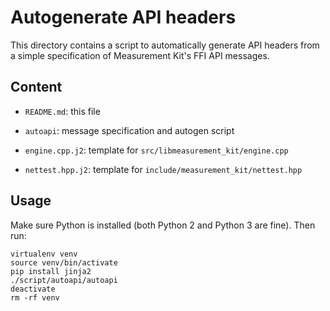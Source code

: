 # Autogenerate API headers

This directory contains a script to automatically generate API headers from
a simple specification of Measurement Kit's FFI API messages.

## Content

- `README.md`: this file

- `autoapi`: message specification and autogen script

- `engine.cpp.j2`: template for `src/libmeasurement_kit/engine.cpp`

- `nettest.hpp.j2`: template for `include/measurement_kit/nettest.hpp`

## Usage

Make sure Python is installed (both Python 2 and Python 3 are fine). Then run:

```
virtualenv venv
source venv/bin/activate
pip install jinja2
./script/autoapi/autoapi
deactivate
rm -rf venv
```
